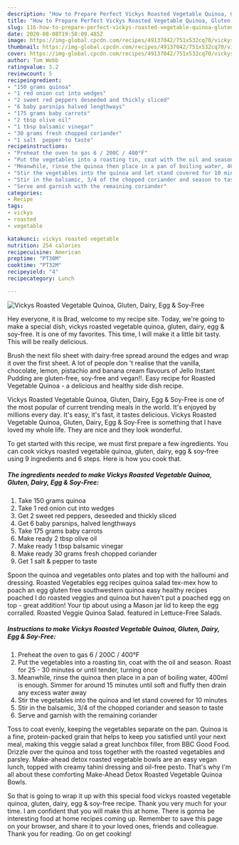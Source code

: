 ```yaml
---
description: "How to Prepare Perfect Vickys Roasted Vegetable Quinoa, Gluten, Dairy, Egg &amp;amp; Soy-Free"
title: "How to Prepare Perfect Vickys Roasted Vegetable Quinoa, Gluten, Dairy, Egg &amp;amp; Soy-Free"
slug: 116-how-to-prepare-perfect-vickys-roasted-vegetable-quinoa-gluten-dairy-egg-and-amp-soy-free
date: 2020-08-08T19:58:09.485Z
image: https://img-global.cpcdn.com/recipes/49137042/751x532cq70/vickys-roasted-vegetable-quinoa-gluten-dairy-egg-soy-free-recipe-main-photo.jpg
thumbnail: https://img-global.cpcdn.com/recipes/49137042/751x532cq70/vickys-roasted-vegetable-quinoa-gluten-dairy-egg-soy-free-recipe-main-photo.jpg
cover: https://img-global.cpcdn.com/recipes/49137042/751x532cq70/vickys-roasted-vegetable-quinoa-gluten-dairy-egg-soy-free-recipe-main-photo.jpg
author: Tom Webb
ratingvalue: 3.2
reviewcount: 5
recipeingredient:
- "150 grams quinoa"
- "1 red onion cut into wedges"
- "2 sweet red peppers deseeded and thickly sliced"
- "6 baby parsnips halved lengthways"
- "175 grams baby carrots"
- "2 tbsp olive oil"
- "1 tbsp balsamic vinegar"
- "30 grams fresh chopped coriander"
- "1 salt  pepper to taste"
recipeinstructions:
- "Preheat the oven to gas 6 / 200C / 400°F"
- "Put the vegetables into a roasting tin, coat with the oil and season. Roast for 25 - 30 minutes or until tender, turning once"
- "Meanwhile, rinse the quinoa then place in a pan of boiling water, 400ml is enough. Simmer for around 15 minutes until soft and fluffy then drain any excess water away"
- "Stir the vegetables into the quinoa and let stand covered for 10 minutes"
- "Stir in the balsamic, 3/4 of the chopped coriander and season to taste"
- "Serve and garnish with the remaining coriander"
categories:
- Recipe
tags:
- vickys
- roasted
- vegetable

katakunci: vickys roasted vegetable 
nutrition: 254 calories
recipecuisine: American
preptime: "PT30M"
cooktime: "PT32M"
recipeyield: "4"
recipecategory: Lunch

---
```



![Vickys Roasted Vegetable Quinoa, Gluten, Dairy, Egg &amp; Soy-Free](https://img-global.cpcdn.com/recipes/49137042/751x532cq70/vickys-roasted-vegetable-quinoa-gluten-dairy-egg-soy-free-recipe-main-photo.jpg)

Hey everyone, it is Brad, welcome to my recipe site. Today, we're going to make a special dish, vickys roasted vegetable quinoa, gluten, dairy, egg &amp; soy-free. It is one of my favorites. This time, I will make it a little bit tasty. This will be really delicious.

Brush the next filo sheet with dairy-free spread around the edges and wrap it over the first sheet. A lot of people don &#39;t realise that the vanilla, chocolate, lemon, pistachio and banana cream flavours of Jello Instant Pudding are gluten-free, soy-free and vegan!!. Easy recipe for Roasted Vegetable Quinoa - a delicious and healthy side dish recipe.

Vickys Roasted Vegetable Quinoa, Gluten, Dairy, Egg &amp; Soy-Free is one of the most popular of current trending meals in the world. It's enjoyed by millions every day. It's easy, it's fast, it tastes delicious. Vickys Roasted Vegetable Quinoa, Gluten, Dairy, Egg &amp; Soy-Free is something that I have loved my whole life. They are nice and they look wonderful.


To get started with this recipe, we must first prepare a few ingredients. You can cook vickys roasted vegetable quinoa, gluten, dairy, egg &amp; soy-free using 9 ingredients and 6 steps. Here is how you cook that.

<!--inarticleads1-->

##### The ingredients needed to make Vickys Roasted Vegetable Quinoa, Gluten, Dairy, Egg &amp; Soy-Free:

1. Take 150 grams quinoa
1. Take 1 red onion cut into wedges
1. Get 2 sweet red peppers, deseeded and thickly sliced
1. Get 6 baby parsnips, halved lengthways
1. Take 175 grams baby carrots
1. Make ready 2 tbsp olive oil
1. Make ready 1 tbsp balsamic vinegar
1. Make ready 30 grams fresh chopped coriander
1. Get 1 salt &amp; pepper to taste


Spoon the quinoa and vegetables onto plates and top with the halloumi and dressing. Roasted Vegetables egg recipes quinoa salad tex-mex how to poach an egg gluten free southwestern quinoa easy healthy recipes poached I do roasted veggies and quinoa but haven&#39;t put a poached egg on top - great addition! Your tip about using a Mason jar lid to keep the egg corralled. Roasted Veggie Quinoa Salad. featured in Lettuce-Free Salads. 

<!--inarticleads2-->

##### Instructions to make Vickys Roasted Vegetable Quinoa, Gluten, Dairy, Egg &amp; Soy-Free:

1. Preheat the oven to gas 6 / 200C / 400°F
1. Put the vegetables into a roasting tin, coat with the oil and season. Roast for 25 - 30 minutes or until tender, turning once
1. Meanwhile, rinse the quinoa then place in a pan of boiling water, 400ml is enough. Simmer for around 15 minutes until soft and fluffy then drain any excess water away
1. Stir the vegetables into the quinoa and let stand covered for 10 minutes
1. Stir in the balsamic, 3/4 of the chopped coriander and season to taste
1. Serve and garnish with the remaining coriander


Toss to coat evenly, keeping the vegetables separate on the pan. Quinoa is a fine, protein-packed grain that helps to keep you satisfied until your next meal, making this veggie salad a great lunchbox filler, from BBC Good Food. Drizzle over the quinoa and toss together with the roasted vegetables and parsley. Make-ahead detox roasted vegetable bowls are an easy vegan lunch, topped with creamy tahini dressing and oil-free pesto. That&#39;s why I&#39;m all about these comforting Make-Ahead Detox Roasted Vegetable Quinoa Bowls. 

So that is going to wrap it up with this special food vickys roasted vegetable quinoa, gluten, dairy, egg &amp; soy-free recipe. Thank you very much for your time. I am confident that you will make this at home. There is gonna be interesting food at home recipes coming up. Remember to save this page on your browser, and share it to your loved ones, friends and colleague. Thank you for reading. Go on get cooking!
